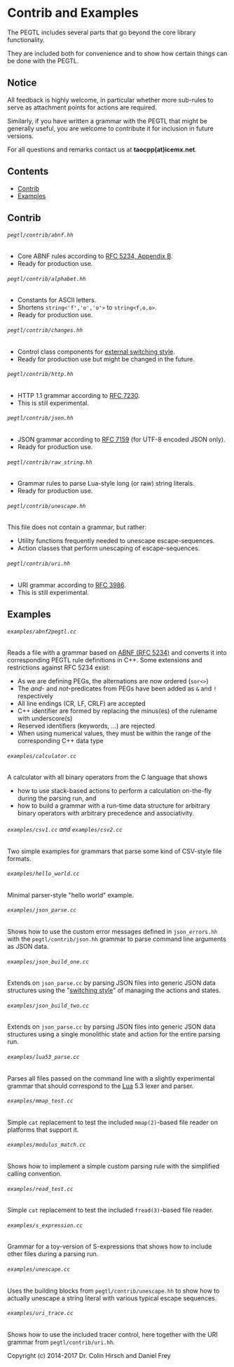 # Contrib and Examples

The PEGTL includes several parts that go beyond the core library functionality.

They are included both for convenience and to show how certain things can be done with the PEGTL.

## Notice

All feedback is highly welcome, in particular whether more sub-rules to serve as attachment points for actions are required.

Similarly, if you have written a grammar with the PEGTL that might be generally useful, you are welcome to contribute it for inclusion in future versions.

For all questions and remarks contact us at **taocpp(at)icemx.net**.

## Contents

* [Contrib](#contrib)
* [Examples](#examples)

## Contrib

###### `pegtl/contrib/abnf.hh`

* Core ABNF rules according to [RFC 5234, Appendix B](https://tools.ietf.org/html/rfc5234).
* Ready for production use.

###### `pegtl/contrib/alphabet.hh`

* Constants for ASCII letters.
* Shortens `string<'f','o','o'>` to `string<f,o,o>`.
* Ready for production use.

###### `pegtl/contrib/changes.hh`

* Control class components for [external switching style](Switching-Style.md).
* Ready for production use but might be changed in the future.

###### `pegtl/contrib/http.hh`

* HTTP 1.1 grammar according to [RFC 7230](https://tools.ietf.org/html/rfc7230).
* This is still experimental.

###### `pegtl/contrib/json.hh`

* JSON grammar according to [RFC 7159](https://tools.ietf.org/html/rfc7159) (for UTF-8 encoded JSON only).
* Ready for production use.

###### `pegtl/contrib/raw_string.hh`

* Grammar rules to parse Lua-style long (or raw) string literals.
* Ready for production use.

###### `pegtl/contrib/unescape.hh`

This file does not contain a grammar, but rather:

* Utility functions frequently needed to unescape escape-sequences.
* Action classes that perform unescaping of escape-sequences.

###### `pegtl/contrib/uri.hh`

* URI grammar according to [RFC 3986](https://tools.ietf.org/html/rfc3986).
* This is still experimental.

## Examples

###### `examples/abnf2pegtl.cc`

Reads a file with a grammar based on [ABNF (RFC 5234)](https://tools.ietf.org/html/rfc5234) and converts it into corresponding PEGTL rule definitions in C++. Some extensions and restrictions against RFC 5234 exist:

* As we are defining PEGs, the alternations are now ordered (`sor<>`)
* The *and*- and *not*-predicates from PEGs have been added as `&` and `!` respectively
* All line endings (CR, LF, CRLF) are accepted
* C++ identifier are formed by replacing the minus(es) of the rulename with underscore(s)
* Reserved identifiers (keywords, ...) are rejected
* When using numerical values, they must be within the range of the corresponding C++ data type

###### `examples/calculator.cc`

A calculator with all binary operators from the C language that shows

* how to use stack-based actions to perform a calculation on-the-fly during the parsing run, and
* how to build a grammar with a run-time data structure for arbitrary binary operators with arbitrary precedence and associativity.

###### `examples/csv1.cc` and `examples/csv2.cc`

Two simple examples for grammars that parse some kind of CSV-style file formats.

###### `examples/hello_world.cc`

Minimal parser-style "hello world" example.

###### `examples/json_parse.cc`

Shows how to use the custom error messages defined in `json_errors.hh` with the `pegtl/contrib/json.hh` grammar to parse command line arguments as JSON data.

###### `examples/json_build_one.cc`

Extends on `json_parse.cc` by parsing JSON files into generic JSON data structures using the "[switching style](Switching-Style.md)" of managing the actions and states.

###### `examples/json_build_two.cc`

Extends on `json_parse.cc` by parsing JSON files into generic JSON data structures using a single monolithic state and action for the entire parsing run.

###### `examples/lua53_parse.cc`

Parses all files passed on the command line with a slightly experimental grammar that should correspond to the [Lua](http://www.lua.org/) 5.3 lexer and parser.

###### `examples/mmap_test.cc`

Simple `cat` replacement to test the included `mmap(2)`-based file reader on platforms that support it.

###### `examples/modulus_match.cc`

Shows how to implement a simple custom parsing rule with the simplified calling convention.

###### `examples/read_test.cc`

Simple `cat` replacement to test the included `fread(3)`-based file reader.

###### `examples/s_expression.cc`

Grammar for a toy-version of S-expressions that shows how to include other files during a parsing run.

###### `examples/unescape.cc`

Uses the building blocks from `pegtl/contrib/unescape.hh` to show how to actually unescape a string literal with various typical escape sequences.

###### `examples/uri_trace.cc`

Shows how to use the included tracer control, here together with the URI grammar from `pegtl/contrib/uri.hh`.

Copyright (c) 2014-2017 Dr. Colin Hirsch and Daniel Frey
